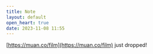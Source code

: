```yaml
---
title: Note
layout: default
open_heart: true
date: 2023-11-08 11:55
---
```


[https://muan.co/film](https://muan.co/film) just dropped!
